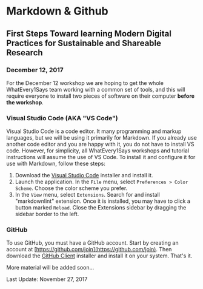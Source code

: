 # Markdown & Github

## First Steps Toward learning Modern Digital Practices for Sustainable and Shareable Research

### December 12, 2017

For the December 12 workshop we are hoping to get the whole WhatEvery1Says team working with a common set of tools, and this will require everyone to install two pieces of software on their computer **before the workshop**.

### Visual Studio Code (AKA "VS Code")

Visual Studio Code is a code editor. It many programming and markup languages, but we will be using it primarily for Markdown. If you already use another code editor and you are happy with it, you do not have to install VS code. However, for simplicity, all WhatEvery1Says workshops and tutorial instructions will assume the use of VS Code. To install it and configure it for use with Markdown, follow these steps:

1. Download the [Visual Studio Code](https://code.visualstudio.com/download) installer and install it.
1. Launch the application. In the `File` menu, select `Preferences > Color Scheme`. Choose the color scheme you prefer.
1. In the `View` menu, select `Extensions`. Search for and install "markdownlint" extension. Once it is installed, you may have to click a button marked `Reload`. Close the Extensions sidebar by dragging the sidebar border to the left.

### GitHub

To use GitHub, you must have a GitHub account. Start by creating an account at [https://github.com/join](https://github.com/join). Then download the [GitHub Client](https://desktop.github.com/) installer and install it on your system. That's it.

More material will be added soon...

Last Update: November 27, 2017